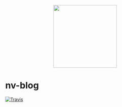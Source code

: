 <p align="center">
    <a href="#">
        <img width="200" src="https://raw.githubusercontent.com/paishu/nv-blog/master/assets/logo.png">
    </a>
</p>

# nv-blog  
[![Travis](https://img.shields.io/badge/node-v8.4.0-brightgreen.svg?style=flat-square)]()